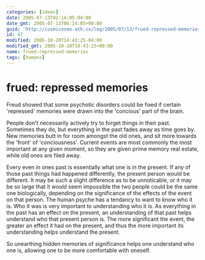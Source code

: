 ```yaml
---
categories: [ideas]
date: 2005-07-13T02:14:05-04:00
date_gmt: 2005-07-13T06:14:05+00:00
guid: 'http://cosmicosmo.ath.cx/log/2005/07/13/frued-repressed-memories/'
id: 47
modified: 2005-10-20T14:43:25-04:00
modified_gmt: 2005-10-20T18:43:25+00:00
name: frued-repressed-memories
tags: [humans]
---
```


frued: repressed memories
=========================

Freud showed that some psychotic disorders could be fixed if certain 'repressed' memories were drawn into the 'concious' part of the brain.

People don't necessarily actively try to forget things in their past.  Sometimes they do, but everything in the past fades away as time goes by.  New memories butt in for room amongst the old ones, and sit more towards the 'front' of 'conciousness'.  Current events are most commonly the most important at any given moment, so they are given prime memory real estate, while old ones are filed away.

Every even in ones past is essentially what one is in the present.  If any of those past things had happened differently, the present person would be different.  It may be such a slight difference as to be unnoticable, or it may be so large that it would seem impossible the two people could be the same one biologically, depending on the significance of the effects of the event on that person.  The human psyche has a tendancy to want to know who it is.  Who it was is very important to understanding who it is.  As everything in the past has an effect on the present, an understanding of  that past helps understand who that present person is.  The more significant the event, the greater an effect it had on the present, and thus the more important its understanding helps understand the present.

So unearthing hidden memories of significance helps one understand who one is, allowing one to be more comfortable with oneself.
